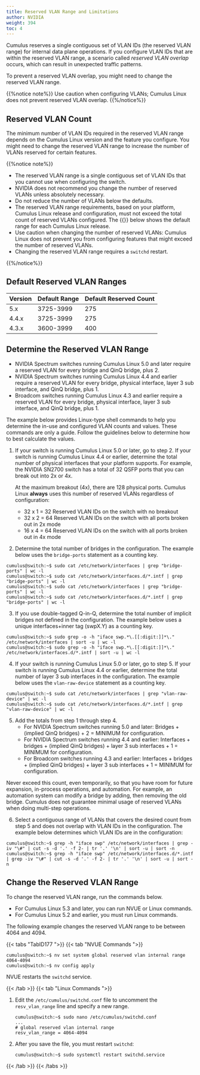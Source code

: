 ```yaml
---
title: Reserved VLAN Range and Limitations
author: NVIDIA
weight: 394
toc: 4
---
```

Cumulus reserves a single contiguous set of VLAN IDs (the reserved VLAN range) for internal data plane operations. If you configure VLAN IDs that are within the reserved VLAN range, a scenario called *reserved VLAN overlap* occurs, which can result in unexpected traffic patterns.

To prevent a reserved VLAN overlap, you might need to change the reserved VLAN range.

{{%notice note%}}
Use caution when configuring VLANs; Cumulus Linux does not prevent reserved VLAN overlap.
{{%/notice%}}

## Reserved VLAN Count

The minimum number of VLAN IDs required in the reserved VLAN range depends on the Cumulus Linux version and the feature you configure. You might need to change the reserved VLAN range to increase the number of VLANs reserved for certain features.

{{%notice note%}}
- The reserved VLAN range is a single contiguous set of VLAN IDs that you cannot use when configuring the switch.
- NVIDIA does not recommend you change the number of reserved VLANs unless absolutely necessary.
- Do not reduce the number of VLANs below the defaults.
- The reserved VLAN range requirements, based on your platform, Cumulus Linux release and configuration, must not exceed the total count of reserved VLANs configured. The {{<link url="#default-reserved-VLAN-ranges" text="table">}} below shows the default range for each Cumulus Linux release.
- Use caution when changing the number of reserved VLANs: Cumulus Linux does not prevent you from configuring features that might exceed the number of reserved VLANs.
- Changing the reserved VLAN range requires a `switchd` restart.

{{%/notice%}}

## Default Reserved VLAN Ranges

| Version | Default Range | Default Reserved Count |
| ------- | ------------- | ---------------------- |
| 5.x     | 3725-3999     | 275  |
| 4.4.x   | 3725-3999     | 275  |
| 4.3.x   | 3600-3999     | 400  |

## Determine the Reserved VLAN Range

- NVIDIA Spectrum switches running Cumulus Linux 5.0 and later require a reserved VLAN for every bridge and QinQ bridge, plus 2.
- NVIDIA Spectrum switches running Cumulus Linux 4.4 and earlier require a reserved VLAN for every bridge, physical interface, layer 3 sub interface, and QinQ bridge, plus 1.
- Broadcom switches running Cumulus Linux 4.3 and earlier require a reserved VLAN for every bridge, physical interface, layer 3 sub interface, and QinQ bridge, plus 1.

The example below provides Linux-type shell commands to help you determine the in-use and configured VLAN counts and values. These commands are only a guide. Follow the guidelines below to determine how to best calculate the values.

1. If your switch is running Cumulus Linux 5.0 or later, go to step 2. If your switch is running Cumulus Linux 4.4 or earlier, determine the total number of physical interfaces that your platform supports. For example, the NVIDIA SN2700 switch has a total of 32 QSFP ports that you can break out into 2x or 4x.

   At the maximum breakout (4x), there are 128 physical ports. Cumulus Linux **always** uses this number of reserved VLANs regardless of configuration:
   - 32 x 1 = 32 Reserved VLAN IDs on the switch with no breakout
   - 32 x 2 = 64 Reserved VLAN IDs on the switch with all ports broken out in 2x mode
   - 16 x 4 = 64 Reserved VLAN IDs on the switch with all ports broken out in 4x mode

2. Determine the total number of bridges in the configuration. The example below uses the `bridge-ports` statement as a counting key.

```
cumulus@switch:~$ sudo cat /etc/network/interfaces | grep "bridge-ports" | wc -l
cumulus@switch:~$ sudo cat /etc/network/interfaces.d/*.intf | grep "bridge-ports" | wc -l
cumulus@switch:~$ sudo cat /etc/network/interfaces | grep "bridge-ports" | wc -l
cumulus@switch:~$ sudo cat /etc/network/interfaces.d/*.intf | grep "bridge-ports" | wc -l
```

3. If you use double-tagged Q-in-Q, determine the total number of implicit bridges not defined in the configuration. The example below uses a unique interfaces+inner tag (swpX.Y) as a counting key.

```
cumulus@switch:~$ sudo grep -o -h "iface swp.*\.[[:digit:]]*\." /etc/network/interfaces | sort -u | wc -l
cumulus@switch:~$ sudo grep -o -h "iface swp.*\.[[:digit:]]*\." /etc/network/interfaces.d/*.intf | sort -u | wc -l
```

4. If your switch is running Cumulus Linux 5.0 or later, go to step 5. If your switch is running Cumulus Linux 4.4 or earlier, determine the total number of layer 3 sub interfaces in the configuration. The example below uses the `vlan-raw-device` statement as a counting key.

```
cumulus@switch:~$ sudo cat /etc/network/interfaces | grep "vlan-raw-device" | wc -l
cumulus@switch:~$ sudo cat /etc/network/interfaces.d/*.intf | grep "vlan-raw-device" | wc -l
```

5. Add the totals from step 1 through step 4.
   - For NVIDIA Spectrum switches running 5.0 and later: Bridges + (implied QinQ bridges) + 2 = MINIMUM for configuration.
   - For NVIDIA Spectrum switches running 4.4 and earlier: Interfaces + bridges + (implied QinQ bridges) + layer 3 sub interfaces + 1 = MINIMUM for configuration.
   - For Broadcom switches running 4.3 and earlier: Interfaces + bridges + (implied QinQ bridges) + layer 3 sub interfaces + 1 = MINIMUM for configuration.

Never exceed this count, even temporarily, so that you have room for future expansion, in-process operations, and automation. For example, an automation system can modify a bridge by adding, then removing the old bridge. Cumulus does not guarantee minimal usage of reserved VLANs when doing multi-step operations.

6. Select a contiguous range of VLANs that covers the desired count from step 5 and does not overlap with VLAN IDs in the configuration. The example below determines which VLAN IDs are in the configuration:

```
cumulus@switch:~$ grep -h "iface swp" /etc/network/interfaces | grep -iv "\#" | cut -s -d '.' -f 2- | tr '.' '\n' | sort -u | sort -n
cumulus@switch:~$ grep -h "iface swp" /etc/network/interfaces.d/*.intf | grep -iv "\#" | cut -s -d '.' -f 2- | tr '.' '\n' | sort -u | sort -n
```

## Change the Reserved VLAN Range

To change the reserved VLAN range, run the commands below.
- For Cumulus Linux 5.3 and later, you can run NVUE or Linux commands.
- For Cumulus Linux 5.2 and earlier, you must run Linux commands.

The following example changes the reserved VLAN range to be between 4064 and 4094.

{{< tabs "TabID177 ">}}
{{< tab "NVUE Commands ">}}

```
cumulus@switch:~$ nv set system global reserved vlan internal range 4064-4094
cumulus@switch:~$ nv config apply
```

NVUE restarts the `switchd` service.

{{< /tab >}}
{{< tab "Linux Commands ">}}

1. Edit the `/etc/cumulus/switchd.conf` file to uncomment the `resv_vlan_range` line and specify a new range.

   ```
   cumulus@switch:~$ sudo nano /etc/cumulus/switchd.conf
   ...
   # global reserved vlan internal range
   resv_vlan_range = 4064-4094
   ```

2. After you save the file, you must restart `switchd`:

   ```
   cumulus@switch:~$ sudo systemctl restart switchd.service
   ```

{{< /tab >}}
{{< /tabs >}}
